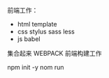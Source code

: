 前端工作：
  - html
  template
  - css
  stylus sass less
  - js
  babel

  集合起来
  WEBPACK
  前端构建工作

  npm init -y 
  nom run 